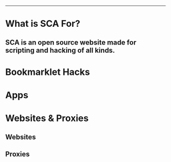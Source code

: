 ---
# What is SCA For?
## SCA is an open source website made for scripting and hacking of all kinds.

# Bookmarklet Hacks
# Apps
# Websites & Proxies
## Websites
## Proxies
